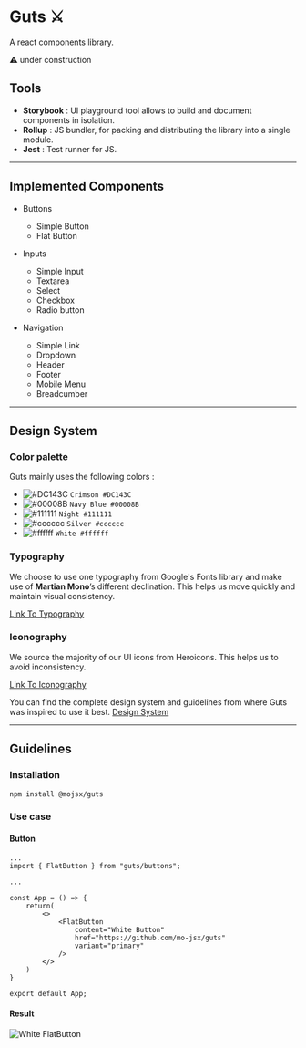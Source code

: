 # Guts ⚔️

A react components library.

⚠️ under construction

## Tools 
- **Storybook** : UI playground tool allows to build and document components in isolation.
- **Rollup** : JS bundler, for packing and distributing the library into a single module.
- **Jest** : Test runner for JS.
---
## Implemented Components 
- Buttons
    
    - Simple Button
    - Flat Button

- Inputs 

    - Simple Input
    - Textarea
    - Select 
    - Checkbox
    - Radio button

- Navigation

    - Simple Link
    - Dropdown 
    - Header 
    - Footer 
    - Mobile Menu
    - Breadcumber 

--- 
## Design System 

### Color palette 
Guts mainly uses the following colors : 

- ![#DC143C](https://placehold.co/15x15/dc143c/dc143c.png) `Crimson #DC143C`
- ![#00008B](https://placehold.co/15x15/00008B/00008B.png) `Navy Blue #00008B`
- ![#111111](https://placehold.co/15x15/111111/111111.png) `Night #111111`
- ![#cccccc](https://placehold.co/15x15/cccccc/cccccc.png) `Silver #cccccc`
- ![#ffffff](https://placehold.co/15x15/ffffff/ffffff.png) `White #ffffff`

### Typography
We choose to use one typography from Google's Fonts library and make use of **Martian Mono**’s different declination. This helps us move quickly and maintain visual consistency.

[Link To Typography](https://fonts.google.com/specimen/Martian+Mono)

### Iconography 
We source the majority of our UI icons from Heroicons. This helps us to avoid inconsistency.

[Link To Iconography](https://heroicons.dev/)

You can find the complete design system and guidelines from where Guts was inspired to use it best. [Design System](https://snow-coffee-285.notion.site/dd4e110cfd5d4c44a840ff43e289c3c5?v=9d2f7a1c74f04f81966ab0fa3dee4923)

---
## Guidelines 

### Installation
```
npm install @mojsx/guts
```

### Use case
#### **Button**
```
...
import { FlatButton } from "guts/buttons";

...

const App = () => {
    return(
        <>
            <FlatButton 
                content="White Button" 
                href="https://github.com/mo-jsx/guts" 
                variant="primary" 
            />
        </>
    )
}

export default App;
```
#### **Result** 
![White FlatButton](https://media.giphy.com/media/Fg5qQ8QrR2NiL9vqTR/giphy.gif)
